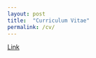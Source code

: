 ```yaml
---
layout: post
title:  "Curriculum Vitae"
permalink: /cv/
---
```

[Link]

[Link]: https://www.dropbox.com/s/h1aovw5mujpbzye/CV_Youngmin_Kim.pdf?dl=0
